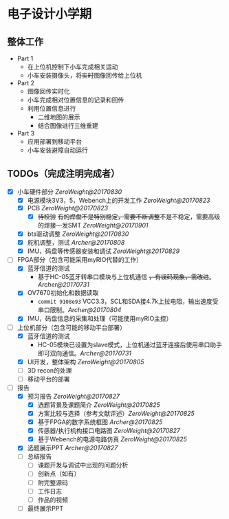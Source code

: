 # 电子设计小学期
## 整体工作
- Part 1
    - 在上位机控制下小车完成相关运动
    - 小车安装摄像头，将~~实时~~图像回传给上位机  
- Part 2  
    - 图像回传实时化
    - 小车完成相对位置信息的记录和回传
    - 利用位置信息进行
        - 二维地图的展示
        - 结合图像进行三维重建
- Part 3
    - 应用部署到移动平台
    - 小车安装避障自动运行

## TODOs（完成注明完成者）
- [x] 小车硬件部分 *ZeroWeight@20170830*
    - [x] 电源模块3V3，5，Webench上的开发工作 *ZeroWeight@20170823*
    - [x] PCB *ZeroWeight@20170823*
        - [x] ~~待校验~~ ~~有的焊盘不是特别稳定，需要不断调整~~不是不稳定，需要高级的焊接一发SMT *ZeroWeight@20170901*
    - [x] bts驱动调整 *ZeroWeight@20170830*
    - [x] 舵机调整，测试 *Archer@20170808*
    - [x] IMU，码盘等传感器安装和调试 *ZeroWeight@20170829*
- [ ] FPGA部分（包含可能采用myRIO代替的工作）
    - [x] 蓝牙信道的测试
        - 基于HC-05蓝牙转串口模块与上位机通信 ~~，有误码现象，需改进~~。*Archer@20170731*
    - [x] OV7670初始化和数据读取
        - `commit 9108e93` VCC3.3，SCL和SDA接4.7k上拉电阻，输出速度受串口限制。*Archer@20170804*
    - [x] IMU，码盘信息的采集和处理（可能使用myRIO主控）
- [ ] 上位机部分（包含可能的移动平台部署）
    - [x] 蓝牙信道的测试
        - HC-05模块已设置为slave模式，上位机通过蓝牙连接后使用串口助手即可双向通信。*Archer@20170731*
    - [x] UI开发，整体架构 *ZeroWeight@20170805*
    - [ ] 3D recon的处理
    - [ ] 移动平台的部署
- [ ] 报告
    - [x] 预习报告 *ZeroWeight@20170827*
        - [x] 选题背景及课题简介 *ZeroWeight@20170825*
        - [x] 方案比较与选择（参考文献评述）*ZeroWeight@20170825*
        - [x] 基于FPGA的数字系统框图 *Archer@20170825*
        - [x] 传感器/执行机构接口电路图 *ZeroWeight@20170827*
        - [x] 基于Webench的电源电路仿真 *ZeroWeight@20170825*
    - [x] 选题展示PPT *Archer@20170827*
    - [ ] 总结报告
        - [ ] 课题开发与调试中出现的问题分析
        - [ ] 创新点（如有）
        - [ ] 附完整源码
        - [ ] 工作日志
        - [ ] 作品的视频
    - [ ] 最终展示PPT

